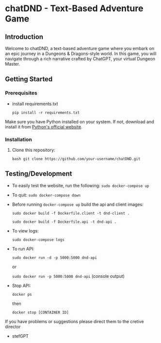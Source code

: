 # chatDND - Text-Based Adventure Game

## Introduction

Welcome to chatDND, a text-based adventure game where you embark on an epic journey in a Dungeons & Dragons-style world. In this game, you will navigate through a rich narrative crafted by ChatGPT, your virtual Dungeon Master.

## Getting Started

### Prerequisites

- install requirements.txt

    ```pip install -r requirements.txt```

Make sure you have Python installed on your system. If not, download and install it from [Python's official website](https://www.python.org/downloads/).

### Installation

1. Clone this repository:

   ```bash git clone https://github.com/your-username/chatDND.git```


## Testing/Development
- To easily test the website, run the following:
    ```sudo docker-compose up```
- To quit:
    ```sudo docker-compose down```
- Before running ```docker-compose up``` build the api and client images:
  
    ```sudo docker build -f Dockerfile.client -t dnd-client .```
  
    ```sudo docker build -f Dockerfile.api -t dnd-api .```
- To view logs:

    ```sudo docker-compose logs```

- To run API:

    ```sudo docker run -d -p 5000:5000 dnd-api```

    or

    ```sudo docker run -p 5000:5000 dnd-api``` (console output)

- Stop API:

    ```docker ps```
    
    then

    ```docker stop [CONTAINER ID]```

If you have problems or suggestions please direct them to the cretive director
- stefGPT
